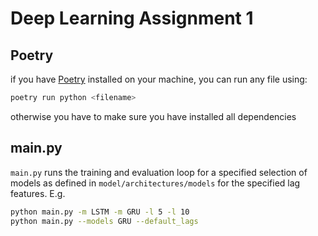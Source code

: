 # Deep Learning Assignment 1

## Poetry
if you have [Poetry](https://python-poetry.org/) installed on your machine, you can run any file using:

```bash
poetry run python <filename>
```

otherwise you have to make sure you have installed all dependencies

## main.py

`main.py` runs the training and evaluation loop for a specified selection of models as defined in `model/architectures/models` for the specified lag features. E.g.

```bash       
python main.py -m LSTM -m GRU -l 5 -l 10
python main.py --models GRU --default_lags

```


